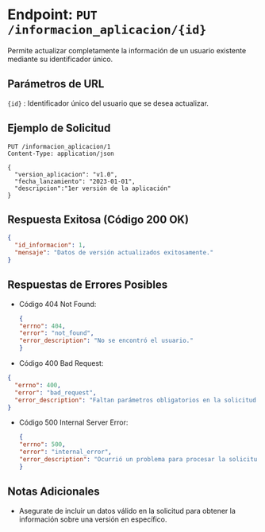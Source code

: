 # Endpoint: `PUT /informacion_aplicacion/{id}`

Permite actualizar completamente la información de un usuario existente mediante su identificador único.

## Parámetros de URL
`{id}` : Identificador único del usuario que se desea actualizar.


## Ejemplo de Solicitud
```http
PUT /informacion_aplicacion/1
Content-Type: application/json

{
  "version_aplicacion": "v1.0",
  "fecha_lanzamiento": "2023-01-01",
  "descripcion":"1er versión de la aplicación"
}

```

## Respuesta Exitosa (Código 200 OK)
```json
{
  "id_informacion": 1,
  "mensaje": "Datos de versión actualizados exitosamente."
}

```

## Respuestas de Errores Posibles
- Código 404 Not Found:

  ```json
  {
  "errno": 404,
  "error": "not_found",
  "error_description": "No se encontró el usuario."
  }

  ```

- Código 400 Bad Request:
```json
{
  "errno": 400,
  "error": "bad_request",
  "error_description": "Faltan parámetros obligatorios en la solicitud."
}
```

- Código 500 Internal Server Error:
  ```json
  {
  "errno": 500,
  "error": "internal_error",
  "error_description": "Ocurrió un problema para procesar la solicitud"
  }
  ``` 

## Notas Adicionales

- Asegurate de incluir un datos válido en la solicitud para obtener la información
  sobre una versión en específico.